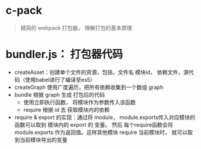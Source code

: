 # c-pack

> 精简的 webpack 打包器， 理解打包的基本原理

# bundler.js： 打包器代码
- createAsset：创建单个文件的资源，包括，文件名 模块id， 依赖文件，源代码（使用babel进行了编译至es5）
- createGraph 使用广度遍历，把所有依赖收集到一个数组 graph
- bundle 根据 graph 生成 打包后的代码
  - 使用立即执行函数， 将模块作为参数传入该函数
  - require 根据 id 去 获取模块内的依赖
- require & export 的实现：通过将 module， module.exports传入对应模块的函数可以取到 模块内的 export 的 变量。 然后 每个require函数会将 module.exports 作为返回值。这样其他模块 require 当前模块时， 就可以取到当前模块导出的变量
  
